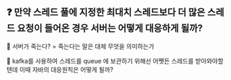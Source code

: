 ## ❓ 만약 스레드 풀에 지정한 최대치 스레드보다 더 많은 스레드 요청이 들어온 경우 서버는 어떻게 대응하게 될까?

🤔 서버가 죽는다? = 죽는다는 말은 대체 무엇을 의미하는가 

🤔 kafka를 사용하여 스레드를 queue 에 보관하기 위해선 어쨋든 스레드를 받아와야할텐데 이때 자바의 대응원칙은 어떻게 될까?